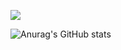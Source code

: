  ![](http://github-profile-summary-cards.vercel.app/api/cards/most-commit-language?username=Nokskiy&theme=tokyonight) 

 ![Anurag's GitHub stats](https://github-readme-stats.vercel.app/api?username=Nokskiy&show_icons=true&theme=radical)
<!--
**Nokskiy/Nokskiy** is a ✨ _special_ ✨ repository because its `README.md` (this file) appears on your GitHub profile.

Here are some ideas to get you started:

- 🔭 I’m currently working on ...
- 🌱 I’m currently learning ...
- 👯 I’m looking to collaborate on ...
- 🤔 I’m looking for help with ...
- 💬 Ask me about ...
- 📫 How to reach me: ...
- 😄 Pronouns: ...
- ⚡ Fun fact: ...
-->
